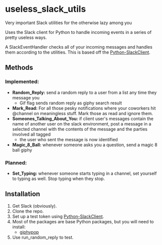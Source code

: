 # useless_slack_utils
Very important Slack utilities for the otherwise lazy among you

Uses the Slack client for Python to handle incoming events in a series of pretty useless ways.

A SlackEventHandler checks all of your incoming messages and handles them according to the utilities. This is based off the [Python-SlackClient](https://slackapi.github.io/python-slackclient/index.html).

## Methods

### Implemented:
  - **Random_Reply:** send a random reply to a user from a list any time they message you
    - Gif flag sends random reply as giphy search result
  - **Mark_Read:** For all those pesky notifications where your coworkers hit @channel on meaningless stuff. Mark those as read and ignore them.
  - **Someones_Talking_About_You:** if client user's messages contain the name of another user on the slack environment, post a message in a selected channel with the contents of the message and the parties involved all tagged
    - the user who sent the message is now identified
  - **Magic_8_Ball:** whenever someone asks you a question, send a magic 8 ball giphy
  
### Planned:
  - **Set_Typing:** whenever someone starts typing in a channel, set yourself to typing as well. Stop typing when they stop.


## Installation

1. Get Slack (obviously).
2. Clone the repo.
3. Set up a test token using [Python-SlackClient](https://slackapi.github.io/python-slackclient/auth.html#test-tokens).
4. Most of the packages are base Python packages, but you will need to install:
   - [giphypop](https://github.com/shaunduncan/giphypop)
5. Use run_random_reply to test.
